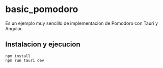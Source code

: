 # basic_pomodoro

Es un ejemplo muy sencillo de implementacion de Pomodoro con Tauri y Angular. 

## Instalacion y ejecucion

```
npm install 
npm run tauri dev
```